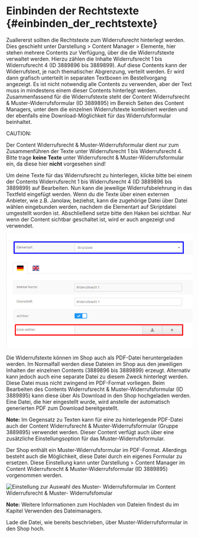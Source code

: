 # Einbinden der Rechtstexte {#einbinden_der_rechtstexte}

Zuallererst sollten die Rechtstexte zum Widerrufsrecht hinterlegt werden. Dies geschieht unter Darstellung \> Content Manager \> Elemente, hier stehen mehrere Contents zur Verfügung, über die die Widerrufstexte verwaltet werden. Hierzu zählen die Inhalte Widerrufsrecht 1 bis Widerrufsrecht 4 \(ID 3889896 bis 3889899\). Auf diese Contents kann der Widerrufstext, je nach thematischer Abgrenzung, verteilt werden. Er wird dann grafisch unterteilt in separaten Textboxen im Bestellvorgang angezeigt. Es ist nicht notwendig alle Contents zu verwenden, aber der Text muss in mindestens einem dieser Contents hinterlegt werden. Zusammenfassend für die Widerrufstexte steht der Content Widerrufsrecht & Muster-Widerrufsformular \(ID 3889895\) im Bereich Seiten des Content Managers, unter dem die einzelnen Widerrufstexte kombiniert werden und der ebenfalls eine Download-Möglichkeit für das Widerrufsformular beinhaltet.

CAUTION:

Der Content Widerrufsrecht & Muster-Widerrufsformular dient nur zum Zusammenführen der Texte unter Widerrufsrecht 1 bis Widerrufsrecht 4. Bitte trage **keine Texte** unter Widerrufsrecht & Muster-Widerrufsformular ein, da diese hier **nicht** vorgesehen sind!

Um deine Texte für das Widerrufsrecht zu hinterlegen, klicke bitte bei einem der Contents Widerrufsrecht 1 bis Widerrufsrecht 4 \(ID 3889896 bis 3889899\) auf Bearbeiten. Nun kann die jeweilige Widerrufsbelehrung in das Textfeld eingefügt werden. Wenn du die Texte über einen externen Anbieter, wie z.B. Janolaw, beziehst, kann die zugehörige Datei über Datei wählen eingebunden werden, nachdem die Elementart auf Skriptdatei umgestellt worden ist. Abschließend setze bitte den Haken bei sichtbar. Nur wenn der Content sichtbar geschaltet ist, wird er auch angezeigt und verwendet.

![](Bilder/Abb029_EinstellungenZumHochladenUndAuswaehlenDerDownloadDatei.png "Einstellen einer Skriptdatei im Widerrufs-Content")

Die Widerrufstexte können im Shop auch als PDF-Datei heruntergeladen werden. Im Normalfall werden diese Dateien im Shop aus den jeweiligen Inhalten der einzelnen Contents \(3889896 bis 3889899\) erzeugt. Alternativ kann jedoch auch eine separate Datei zu diesem Zweck hinterlegt werden. Diese Datei muss nicht zwingend im PDF-Format vorliegen. Beim Bearbeiten des Contents Widerrufsrecht & Muster-Widerrufsformular \(ID 3889895\) kann diese über Als Download in den Shop hochgeladen werden. Eine Datei, die hier eingestellt wurde, wird anstelle der automatisch generierten PDF zum Download bereitgestellt.

**Note:** Im Gegensatz zu Texten kann für eine zu hinterlegende PDF-Datei auch der Content Widerrufsrecht & Muster-Widerrufsformular \(Gruppe 3889895\) verwendet werden. Dieser Content verfügt auch über eine zusätzliche Einstellungsoption für das Muster-Widerrufsformular.

Der Shop enthält ein Muster-Widerrufsformular im PDF-Format. Allerdings besteht auch die Möglichkeit, diese Datei durch ein eigenes Formular zu ersetzen. Diese Einstellung kann unter Darstellung \> Content Manager im Content Widerrufsrecht & Muster-Widerrufsformular \(ID 3889895\) vorgenommen werden.

![](Bilder/Abb030_EinstellungZurAuswahlDesMusterWiderrufsfomularImContentWiderrufsrechtMusterWiderrufsformular.png "Einstellung zur Auswahl des Muster- Widerrufsformular im Content
      Widerrufsrecht & Muster- Widerrufsfomular")

**Note:** Weitere Informationen zum Hochladen von Dateien findest du im Kapitel Verwenden des Dateimanagers.

Lade die Datei, wie bereits beschrieben, über Muster-Widerrufsformular in den Shop hoch.



